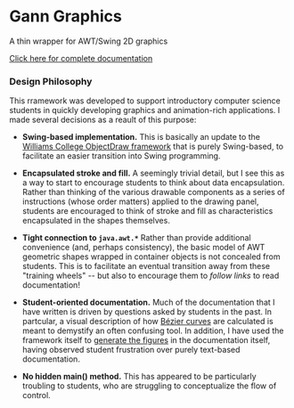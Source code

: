 # Gann Graphics

A thin wrapper for AWT/Swing 2D graphics

[Click here for complete documentation](https://gann-cdf.github.io/graphics/)

### Design Philosophy

This rramework was developed to support introductory computer science students in quickly developing graphics and animation-rich applications. I made several decisions as a reault of this purpose:

  - **Swing-based implementation.** This is basically an update to the [Williams College ObjectDraw framework](http://cs.williams.edu/eventfuljava) that is purely Swing-based, to facilitate an easier transition into Swing programming.

  - **Encapsulated stroke and fill.** A seemingly trivial detail, but I see this as a way to start to encourage students to think about data encapsulation. Rather than thinking of the various drawable components as a series of instructions (whose order matters) applied to the drawing panel, students are encouraged to think of stroke and fill as characteristics encapsulated in the shapes themselves.
  
  - **Tight connection to `java.awt.*`** Rather than provide additional convenience (and, perhaps consistency), the basic model of AWT geometric shapes wrapped in container objects is not concealed from students. This is to facilitate an eventual transition away from these "training wheels" -- but also to encourage them to _follow links_ to read documentation!
  
  - **Student-oriented documentation.** Much of the documentation that I have written is driven by questions asked by students in the past. In partcular, a visual description of how [Bézier curves](src/org/gannacademy/cdf/graphics/geom/CubicCurve.java) are calculated is meant to demystify an often confusing tool. In addition, I have used the framework itself to [generate the figures](src/docs/GenerateFigures.java) in the documentation itself, having observed student frustration over purely text-based documentation.
  
  - **No hidden main() method.** This has appeared to be particularly troubling to students, who are struggling to conceptualize the flow of control.